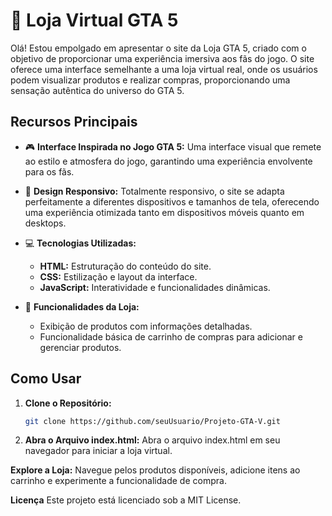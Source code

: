 # 🏪 Loja Virtual GTA 5

Olá! Estou empolgado em apresentar o site da Loja GTA 5, criado com o objetivo de proporcionar uma experiência imersiva aos fãs do jogo. O site oferece uma interface semelhante a uma loja virtual real, onde os usuários podem visualizar produtos e realizar compras, proporcionando uma sensação autêntica do universo do GTA 5.

## Recursos Principais

- 🎮 **Interface Inspirada no Jogo GTA 5:** Uma interface visual que remete ao estilo e atmosfera do jogo, garantindo uma experiência envolvente para os fãs.

- 📱 **Design Responsivo:** Totalmente responsivo, o site se adapta perfeitamente a diferentes dispositivos e tamanhos de tela, oferecendo uma experiência otimizada tanto em dispositivos móveis quanto em desktops.

- 💻 **Tecnologias Utilizadas:**
  - **HTML:** Estruturação do conteúdo do site.
  - **CSS:** Estilização e layout da interface.
  - **JavaScript:** Interatividade e funcionalidades dinâmicas.

- 🛒 **Funcionalidades da Loja:**
  - Exibição de produtos com informações detalhadas.
  - Funcionalidade básica de carrinho de compras para adicionar e gerenciar produtos.

## Como Usar

1. **Clone o Repositório:**
   ```bash
   git clone https://github.com/seuUsuario/Projeto-GTA-V.git

2. **Abra o Arquivo index.html:**
   Abra o arquivo index.html em seu navegador para iniciar a loja virtual.

**Explore a Loja:**
   Navegue pelos produtos disponíveis, adicione itens ao carrinho e experimente a funcionalidade de compra.

**Licença**
Este projeto está licenciado sob a MIT License.

